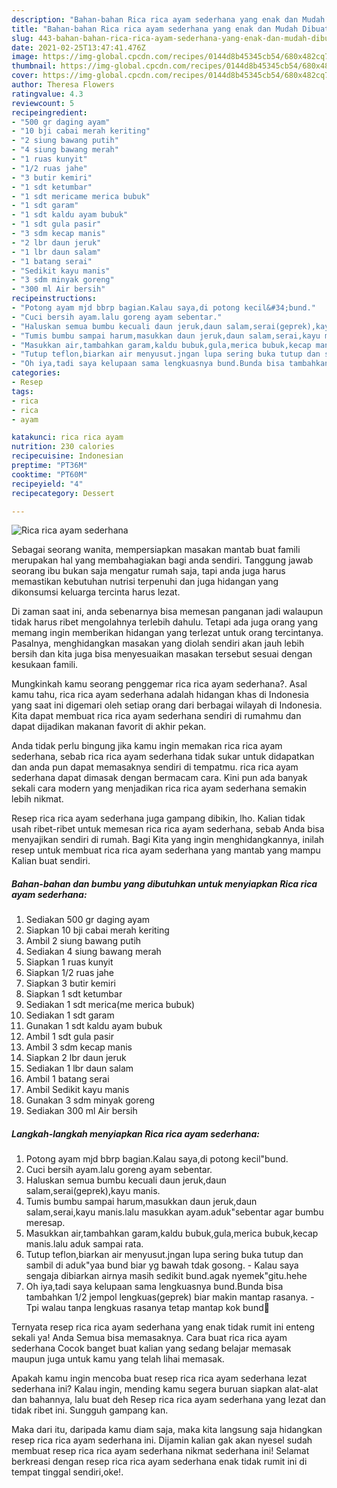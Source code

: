 ```yaml
---
description: "Bahan-bahan Rica rica ayam sederhana yang enak dan Mudah Dibuat"
title: "Bahan-bahan Rica rica ayam sederhana yang enak dan Mudah Dibuat"
slug: 443-bahan-bahan-rica-rica-ayam-sederhana-yang-enak-dan-mudah-dibuat
date: 2021-02-25T13:47:41.476Z
image: https://img-global.cpcdn.com/recipes/0144d8b45345cb54/680x482cq70/rica-rica-ayam-sederhana-foto-resep-utama.jpg
thumbnail: https://img-global.cpcdn.com/recipes/0144d8b45345cb54/680x482cq70/rica-rica-ayam-sederhana-foto-resep-utama.jpg
cover: https://img-global.cpcdn.com/recipes/0144d8b45345cb54/680x482cq70/rica-rica-ayam-sederhana-foto-resep-utama.jpg
author: Theresa Flowers
ratingvalue: 4.3
reviewcount: 5
recipeingredient:
- "500 gr daging ayam"
- "10 bji cabai merah keriting"
- "2 siung bawang putih"
- "4 siung bawang merah"
- "1 ruas kunyit"
- "1/2 ruas jahe"
- "3 butir kemiri"
- "1 sdt ketumbar"
- "1 sdt mericame merica bubuk"
- "1 sdt garam"
- "1 sdt kaldu ayam bubuk"
- "1 sdt gula pasir"
- "3 sdm kecap manis"
- "2 lbr daun jeruk"
- "1 lbr daun salam"
- "1 batang serai"
- "Sedikit kayu manis"
- "3 sdm minyak goreng"
- "300 ml Air bersih"
recipeinstructions:
- "Potong ayam mjd bbrp bagian.Kalau saya,di potong kecil&#34;bund."
- "Cuci bersih ayam.lalu goreng ayam sebentar."
- "Haluskan semua bumbu kecuali daun jeruk,daun salam,serai(geprek),kayu manis."
- "Tumis bumbu sampai harum,masukkan daun jeruk,daun salam,serai,kayu manis.lalu masukkan ayam.aduk&#34;sebentar agar bumbu meresap."
- "Masukkan air,tambahkan garam,kaldu bubuk,gula,merica bubuk,kecap manis.lalu aduk sampai rata."
- "Tutup teflon,biarkan air menyusut.jngan lupa sering buka tutup dan sambil di aduk&#34;yaa bund biar yg bawah tdak gosong. Kalau saya sengaja dibiarkan airnya masih sedikit bund.agak nyemek&#34;gitu.hehe"
- "Oh iya,tadi saya kelupaan sama lengkuasnya bund.Bunda bisa tambahkan 1/2 jempol lengkuas(geprek) biar makin mantap rasanya. Tpi walau tanpa lengkuas rasanya tetap mantap kok bund🤤"
categories:
- Resep
tags:
- rica
- rica
- ayam

katakunci: rica rica ayam 
nutrition: 230 calories
recipecuisine: Indonesian
preptime: "PT36M"
cooktime: "PT60M"
recipeyield: "4"
recipecategory: Dessert

---
```



![Rica rica ayam sederhana](https://img-global.cpcdn.com/recipes/0144d8b45345cb54/680x482cq70/rica-rica-ayam-sederhana-foto-resep-utama.jpg)

Sebagai seorang wanita, mempersiapkan masakan mantab buat famili merupakan hal yang membahagiakan bagi anda sendiri. Tanggung jawab seorang ibu bukan saja mengatur rumah saja, tapi anda juga harus memastikan kebutuhan nutrisi terpenuhi dan juga hidangan yang dikonsumsi keluarga tercinta harus lezat.

Di zaman  saat ini, anda sebenarnya bisa memesan panganan jadi walaupun tidak harus ribet mengolahnya terlebih dahulu. Tetapi ada juga orang yang memang ingin memberikan hidangan yang terlezat untuk orang tercintanya. Pasalnya, menghidangkan masakan yang diolah sendiri akan jauh lebih bersih dan kita juga bisa menyesuaikan masakan tersebut sesuai dengan kesukaan famili. 



Mungkinkah kamu seorang penggemar rica rica ayam sederhana?. Asal kamu tahu, rica rica ayam sederhana adalah hidangan khas di Indonesia yang saat ini digemari oleh setiap orang dari berbagai wilayah di Indonesia. Kita dapat membuat rica rica ayam sederhana sendiri di rumahmu dan dapat dijadikan makanan favorit di akhir pekan.

Anda tidak perlu bingung jika kamu ingin memakan rica rica ayam sederhana, sebab rica rica ayam sederhana tidak sukar untuk didapatkan dan anda pun dapat memasaknya sendiri di tempatmu. rica rica ayam sederhana dapat dimasak dengan bermacam cara. Kini pun ada banyak sekali cara modern yang menjadikan rica rica ayam sederhana semakin lebih nikmat.

Resep rica rica ayam sederhana juga gampang dibikin, lho. Kalian tidak usah ribet-ribet untuk memesan rica rica ayam sederhana, sebab Anda bisa menyajikan sendiri di rumah. Bagi Kita yang ingin menghidangkannya, inilah resep untuk membuat rica rica ayam sederhana yang mantab yang mampu Kalian buat sendiri.

<!--inarticleads1-->

##### Bahan-bahan dan bumbu yang dibutuhkan untuk menyiapkan Rica rica ayam sederhana:

1. Sediakan 500 gr daging ayam
1. Siapkan 10 bji cabai merah keriting
1. Ambil 2 siung bawang putih
1. Sediakan 4 siung bawang merah
1. Siapkan 1 ruas kunyit
1. Siapkan 1/2 ruas jahe
1. Siapkan 3 butir kemiri
1. Siapkan 1 sdt ketumbar
1. Sediakan 1 sdt merica(me merica bubuk)
1. Sediakan 1 sdt garam
1. Gunakan 1 sdt kaldu ayam bubuk
1. Ambil 1 sdt gula pasir
1. Ambil 3 sdm kecap manis
1. Siapkan 2 lbr daun jeruk
1. Sediakan 1 lbr daun salam
1. Ambil 1 batang serai
1. Ambil Sedikit kayu manis
1. Gunakan 3 sdm minyak goreng
1. Sediakan 300 ml Air bersih




<!--inarticleads2-->

##### Langkah-langkah menyiapkan Rica rica ayam sederhana:

1. Potong ayam mjd bbrp bagian.Kalau saya,di potong kecil&#34;bund.
1. Cuci bersih ayam.lalu goreng ayam sebentar.
1. Haluskan semua bumbu kecuali daun jeruk,daun salam,serai(geprek),kayu manis.
1. Tumis bumbu sampai harum,masukkan daun jeruk,daun salam,serai,kayu manis.lalu masukkan ayam.aduk&#34;sebentar agar bumbu meresap.
1. Masukkan air,tambahkan garam,kaldu bubuk,gula,merica bubuk,kecap manis.lalu aduk sampai rata.
1. Tutup teflon,biarkan air menyusut.jngan lupa sering buka tutup dan sambil di aduk&#34;yaa bund biar yg bawah tdak gosong. - Kalau saya sengaja dibiarkan airnya masih sedikit bund.agak nyemek&#34;gitu.hehe
1. Oh iya,tadi saya kelupaan sama lengkuasnya bund.Bunda bisa tambahkan 1/2 jempol lengkuas(geprek) biar makin mantap rasanya. - Tpi walau tanpa lengkuas rasanya tetap mantap kok bund🤤




Ternyata resep rica rica ayam sederhana yang enak tidak rumit ini enteng sekali ya! Anda Semua bisa memasaknya. Cara buat rica rica ayam sederhana Cocok banget buat kalian yang sedang belajar memasak maupun juga untuk kamu yang telah lihai memasak.

Apakah kamu ingin mencoba buat resep rica rica ayam sederhana lezat sederhana ini? Kalau ingin, mending kamu segera buruan siapkan alat-alat dan bahannya, lalu buat deh Resep rica rica ayam sederhana yang lezat dan tidak ribet ini. Sungguh gampang kan. 

Maka dari itu, daripada kamu diam saja, maka kita langsung saja hidangkan resep rica rica ayam sederhana ini. Dijamin kalian gak akan nyesel sudah membuat resep rica rica ayam sederhana nikmat sederhana ini! Selamat berkreasi dengan resep rica rica ayam sederhana enak tidak rumit ini di tempat tinggal sendiri,oke!.

